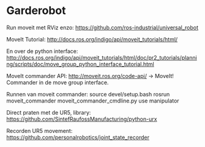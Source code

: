 # Garderobot

Run moveit met RViz enzo:
https://github.com/ros-industrial/universal_robot

MoveIt Tutorial:
http://docs.ros.org/indigo/api/moveit_tutorials/html/

En over de python interface:
http://docs.ros.org/indigo/api/moveit_tutorials/html/doc/pr2_tutorials/planning/scripts/doc/move_group_python_interface_tutorial.html

MoveIt commander API:
http://moveit.ros.org/code-api/ -> MoveIt! Commander in de move group interface. 

Runnen van moveit commander:
source devel/setup.bash
rosrun moveit_commander moveit_commander_cmdline.py 
use manipulator

Direct praten met de UR5, library:
https://github.com/SintefRaufossManufacturing/python-urx

Recorden UR5 movement:
https://github.com/personalrobotics/joint_state_recorder
